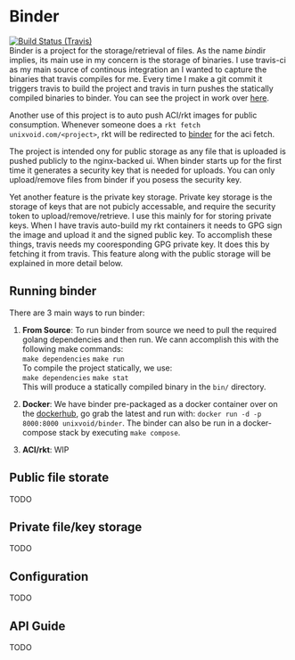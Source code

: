 # Binder
[![Build Status (Travis)](https://travis-ci.org/unixvoid/binder.svg?branch=master)](https://travis-ci.org/unixvoid/binder)  
Binder is a project for the storage/retrieval of files.  As the name *bin*dir
implies, its main use in my concern is the storage of binaries.  I use travis-ci
as my main source of continous integration an I wanted to capture the binaries
that travis compiles for me.  Every time I make a git commit it triggers travis
to build the project and travis in turn pushes the statically compiled binaries
to binder.  You can see the project in work over
[here](https://cryo.unixvoid.com).  
  
Another use of this project is to auto push ACI/rkt images for public
consumption.  Whenever someone does a `rkt fetch unixvoid.com/<project>`, rkt
will be redirected to [binder](https://cryo.unixvoid.com/bin/rkt) for the aci
fetch.  
  
The project is intended ony for public storage as any file that is uploaded is
pushed publicly to the nginx-backed ui.  When binder starts up for the first
time it generates a security key that is needed for uploads.  You can only
upload/remove files from binder if you posess the security key.  
  
Yet another feature is the private key storage.  Private key storage is the storage
of keys that are not pubicly accessable, and require the security token to
upload/remove/retrieve.  I use this mainly for for storing private keys.  When I
have travis auto-build my rkt containers it needs to GPG sign the image and
upload it and the signed public key.  To accomplish these things, travis needs
my cooresponding GPG private key.  It does this by fetching it from travis.
This feature along with the public storage will be explained in more detail
below.


## Running binder
There are 3 main ways to run binder:

1. **From Source**: To run binder from source we need to pull the required
   golang dependencies and then run.  We cann accomplish this with the following
   make commands:  
   `make dependencies` `make run`  
   To compile the project statically, we use:  
   `make dependencies` `make stat`  
   This will produce a statically compiled binary in the `bin/` directory.

2. **Docker**: We have binder pre-packaged as a docker container over on the
   [dockerhub](https://hub.docker.com/r/unixvoid/binder), go grab the latest and
   run with: `docker run -d -p 8000:8000 unixvoid/binder`.  The binder can also
   be run in a docker-compose stack by executing `make compose`.

3. **ACI/rkt**: WIP


## Public file storate
TODO
## Private file/key storage
TODO
## Configuration
TODO
## API Guide
TODO
